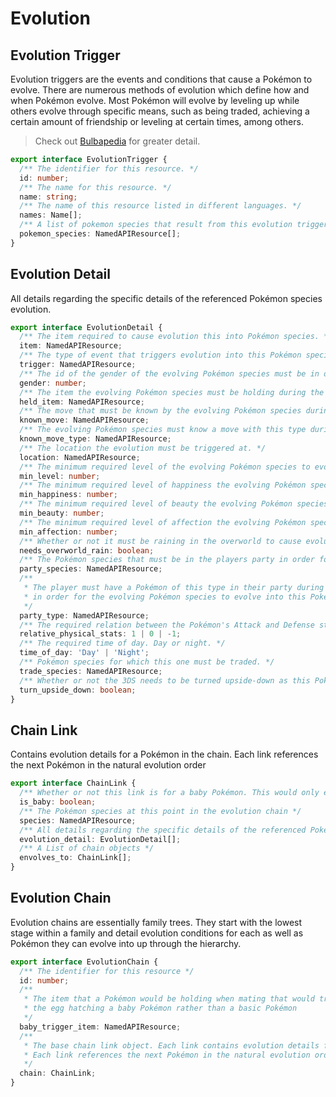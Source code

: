 # Evolution

## Evolution Trigger

Evolution triggers are the events and conditions that cause a Pokémon to evolve.
There are numerous methods of evolution which define how and when Pokémon evolve.
Most Pokémon will evolve by leveling up while others evolve through specific means,
such as being traded, achieving a certain amount of friendship or leveling at certain times, among others.

> Check out [Bulbapedia](https://bulbapedia.bulbagarden.net/wiki/Methods_of_evolution) for greater detail.

```ts
export interface EvolutionTrigger {
  /** The identifier for this resource. */
  id: number;
  /** The name for this resource. */
  name: string;
  /** The name of this resource listed in different languages. */
  names: Name[];
  /** A list of pokemon species that result from this evolution trigger. */
  pokemon_species: NamedAPIResource[];
}
```

## Evolution Detail

All details regarding the specific details of the referenced Pokémon species evolution.

```ts
export interface EvolutionDetail {
  /** The item required to cause evolution this into Pokémon species. */
  item: NamedAPIResource;
  /** The type of event that triggers evolution into this Pokémon species. */
  trigger: NamedAPIResource;
  /** The id of the gender of the evolving Pokémon species must be in order to evolve into this Pokémon species. */
  gender: number;
  /** The item the evolving Pokémon species must be holding during the evolution trigger event to evolve into this Pokémon species. */
  held_item: NamedAPIResource;
  /** The move that must be known by the evolving Pokémon species during the evolution trigger event in order to evolve into this Pokémon species. */
  known_move: NamedAPIResource;
  /** The evolving Pokémon species must know a move with this type during the evolution trigger event in order to evolve into this Pokémon species. */
  known_move_type: NamedAPIResource;
  /** The location the evolution must be triggered at. */
  location: NamedAPIResource;
  /** The minimum required level of the evolving Pokémon species to evolve into this Pokémon species. */
  min_level: number;
  /** The minimum required level of happiness the evolving Pokémon species to evolve into this Pokémon species. */
  min_happiness: number;
  /** The minimum required level of beauty the evolving Pokémon species to evolve into this Pokémon species. */
  min_beauty: number;
  /** The minimum required level of affection the evolving Pokémon species to evolve into this Pokémon species. */
  min_affection: number;
  /** Whether or not it must be raining in the overworld to cause evolution this Pokémon species. */
  needs_overworld_rain: boolean;
  /** The Pokémon species that must be in the players party in order for the evolving Pokémon species to evolve into this Pokémon species. */
  party_species: NamedAPIResource;
  /**
   * The player must have a Pokémon of this type in their party during the evolution trigger event
   * in order for the evolving Pokémon species to evolve into this Pokémon species.
   */
  party_type: NamedAPIResource;
  /** The required relation between the Pokémon's Attack and Defense stats. 1 means Attack > Defense. 0 means Attack = Defense. -1 means Attack < Defense. */
  relative_physical_stats: 1 | 0 | -1;
  /** The required time of day. Day or night. */
  time_of_day: 'Day' | 'Night';
  /** Pokémon species for which this one must be traded. */
  trade_species: NamedAPIResource;
  /** Whether or not the 3DS needs to be turned upside-down as this Pokémon levels up. */
  turn_upside_down: boolean;
}
```

## Chain Link

Contains evolution details for a Pokémon in the chain.
Each link references the next Pokémon in the natural evolution order

```ts
export interface ChainLink {
  /** Whether or not this link is for a baby Pokémon. This would only ever be true on the base link */
  is_baby: boolean;
  /** The Pokémon species at this point in the evolution chain */
  species: NamedAPIResource;
  /** All details regarding the specific details of the referenced Pokémon species evolution */
  evolution_detail: EvolutionDetail[];
  /** A List of chain objects */
  envolves_to: ChainLink[];
}
```

## Evolution Chain

Evolution chains are essentially family trees. They start with the lowest stage within a family and detail
evolution conditions for each as well as Pokémon they can evolve into up through the hierarchy.

```ts
export interface EvolutionChain {
  /** The identifier for this resource */
  id: number;
  /**
   * The item that a Pokémon would be holding when mating that would trigger
   * the egg hatching a baby Pokémon rather than a basic Pokémon
   */
  baby_trigger_item: NamedAPIResource;
  /**
   * The base chain link object. Each link contains evolution details for a Pokémon in the chain.
   * Each link references the next Pokémon in the natural evolution order
   */
  chain: ChainLink;
}
```
